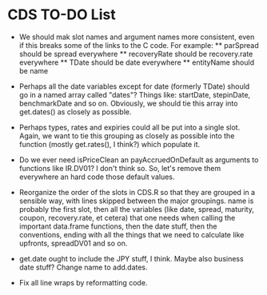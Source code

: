 CDS TO-DO List
========================================================

* We should mak slot names and argument names more consistent, even if this breaks some of the links to the C code. For example:
** parSpread should be spread everywhere
** recoveryRate should be recovery.rate everywhere
** TDate should be date everywhere
** entityName should be name

* Perhaps all the date variables except for date (formerly TDate) should go in a named array called "dates"? Things like: startDate, stepinDate, benchmarkDate and so on. Obviously, we should tie this array into get.dates() as closely as possible.

* Perhaps types, rates and expiries could all be put into a single slot. Again, we want to tie this grouping as closely as possible into the function (mostly get.rates(), I think?) which populate it.

* Do we ever need isPriceClean an payAccruedOnDefault as arguments to functions like IR.DV01? I don't think so. So, let's remove them everywhere an hard code those default values.

* Reorganize the order of the slots in CDS.R so that they are grouped in a sensible way, with lines skipped between the major groupings. name is probably the first slot, then all the variables (like date, spread, maturity, coupon, recovery.rate, et cetera) that one needs when calling the important data.frame functions, then the date stuff, then the conventions, ending with all the things that we need to calculate like upfronts, spreadDV01 and so on.

* get.date ought to include the JPY stuff, I think. Maybe also business date stuff? Change name to add.dates.

* Fix all line wraps by reformatting code.
